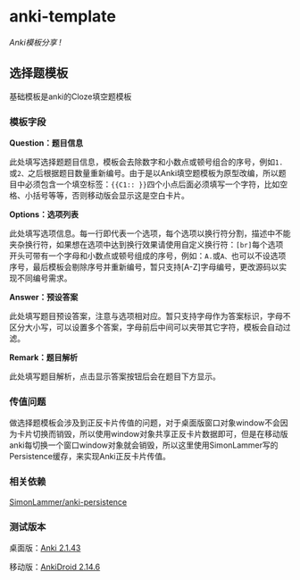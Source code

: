 # anki-template

*Anki模板分享 !*

## 选择题模板

基础模板是anki的Cloze填空题模板

### 模板字段

**Question：题目信息**

此处填写选择题题目信息，模板会去除数字和小数点或顿号组合的序号，例如`1.`或`2、`之后根据题目数量重新编号。由于是以Anki填空题模板为原型改编，所以题目中必须包含一个填空标签：`{{C1:: }}`四个小点后面必须填写一个字符，比如空格、小括号等等，否则移动版会显示这是空白卡片。

**Options：选项列表**

此处填写选项信息。每一行即代表一个选项，每个选项以换行符分割，描述中不能夹杂换行符，如果想在选项中达到换行效果请使用自定义换行符：`[br]`每个选项开头可带有一个字母和小数点或顿号组成的序号，例如：`A.`或`A、`也可以不设选项序号，最后模板会剔除序号并重新编号，暂只支持[A-Z]字母编号，更改源码以实现不同编号需求。

**Answer：预设答案**

此处填写题目预设答案，注意与选项相对应。暂只支持字母作为答案标识，字母不区分大小写，可以设置多个答案，字母前后中间可以夹带其它字符，模板会自动过滤。

**Remark：题目解析**

此处填写题目解析，点击显示答案按钮后会在题目下方显示。

### 传值问题

做选择题模板会涉及到正反卡片传值的问题，对于桌面版窗口对象window不会因为卡片切换而销毁，所以使用window对象共享正反卡片数据即可，但是在移动版anki每切换一个窗口window对象就会销毁，所以这里使用SimonLammer写的Persistence缓存，来实现Anki正反卡片传值。

### 相关依赖

[SimonLammer/anki-persistence](https://github.com/SimonLammer/anki-persistence)

### 测试版本

桌面版：[Anki 2.1.43](https://github.com/ankitects/anki/releases/tag/2.1.43)

移动版：[AnkiDroid 2.14.6](https://github.com/ankidroid/Anki-Android/releases/tag/v2.14.6)
